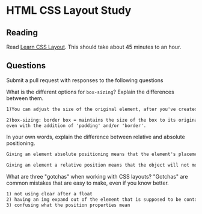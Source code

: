 # HTML CSS Layout Study

## Reading

Read [Learn CSS Layout](http://learnlayout.com). This should take about 45
 minutes to an hour.

## Questions

Submit a pull request with responses to the following questions

What is the different options for `box-sizing`? Explain the differences between
 them.

```md
1)You can adjust the size of the original element, after you've created a border and padding.

2)box-sizing: border box = maintains the size of the box to its original size
even with the addition of 'padding' and/or 'border'.
```

In your own words, explain the difference between relative and absolute
 positioning.

```md
Giving an element absolute positioning means that the element's placement is dependent upon something else on the page and may move if what it is relative to moves.

Giving an element a relative position means that the object will not move unless the top,right,bottom or left properties are manipulated.
```

What are three "gotchas" when working with CSS layouts? "Gotchas" are common
 mistakes that are easy to make, even if you know better.

```md
1) not using clear after a float
2) having an img expand out of the element that is supposed to be containing it
3) confusing what the position properties mean
```

